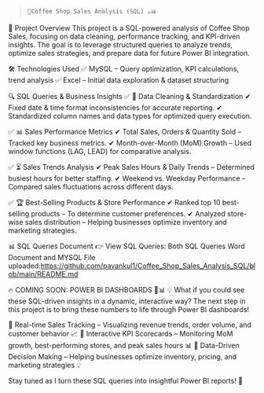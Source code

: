 > `🚀Coffee Shop Sales Analysis (SQL) ☕📊
> `

📌 Project Overview
This project is a SQL-powered analysis of Coffee Shop Sales, focusing on data cleaning, performance tracking, and KPI-driven insights. The goal is to leverage structured queries to analyze trends, optimize sales strategies, and prepare data for future Power BI integration.

🛠️ Technologies Used
✅ MySQL – Query optimization, KPI calculations, trend analysis
✅ Excel – Initial data exploration & dataset structuring

🔍 SQL Queries & Business Insights
✅ 🔹 Data Cleaning & Standardization
✔ Fixed date & time format inconsistencies for accurate reporting.
✔ Standardized column names and data types for optimized query execution.

✅ 📊 Sales Performance Metrics
✔ Total Sales, Orders & Quantity Sold – Tracked key business metrics.
✔ Month-over-Month (MoM) Growth – Used window functions (LAG, LEAD) for comparative analysis.

✅ ⏳ Sales Trends Analysis
✔ Peak Sales Hours & Daily Trends – Determined busiest hours for better staffing.
✔ Weekend vs. Weekday Performance – Compared sales fluctuations across different days.

✅ 🏆 Best-Selling Products & Store Performance
✔ Ranked top 10 best-selling products – To determine customer preferences.
✔ Analyzed store-wise sales distribution – Helping businesses optimize inventory and marketing strategies.

📊 SQL Queries Document 👉 View SQL Queries: Both SQL Queries Word Document and MYSQL File uploaded:https://github.com/pavankul1/Coffee_Shop_Sales_Analysis_SQL/blob/main/README.md


🔥 COMING SOON: POWER BI DASHBOARDS 🚀📊
💡 What if you could see these SQL-driven insights in a dynamic, interactive way?
The next step in this project is to bring these numbers to life through Power BI dashboards!

🔹 Real-time Sales Tracking – Visualizing revenue trends, order volume, and customer behavior 📈
🔹 Interactive KPI Scorecards – Monitoring MoM growth, best-performing stores, and peak sales hours 📊
🔹 Data-Driven Decision Making – Helping businesses optimize inventory, pricing, and marketing strategies 💡

Stay tuned as I turn these SQL queries into insightful Power BI reports! 🚀
